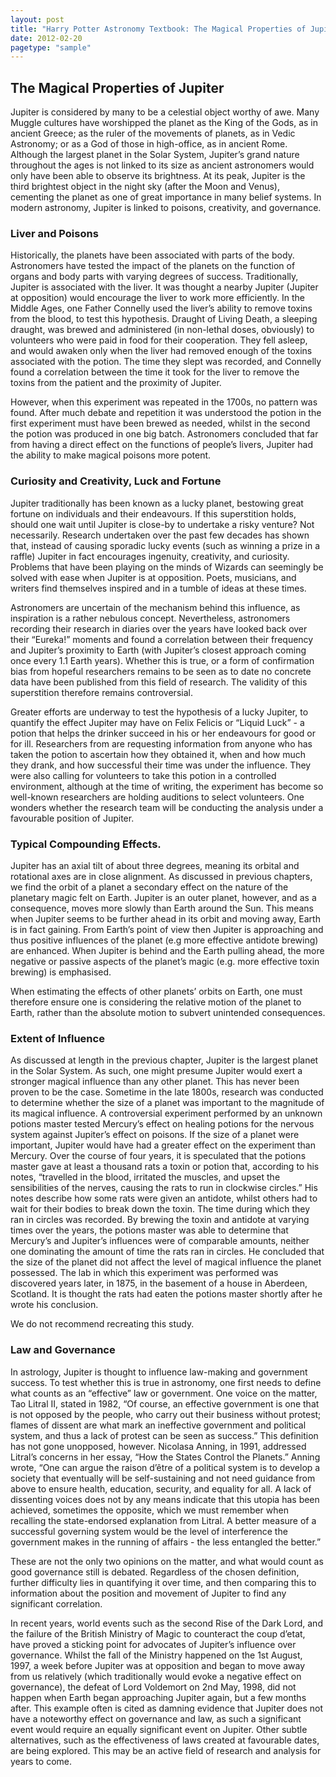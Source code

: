 ```yaml
---
layout: post
title: "Harry Potter Astronomy Textbook: The Magical Properties of Jupiter"
date: 2012-02-20
pagetype: "sample"
---
```


## The Magical Properties of Jupiter

Jupiter is considered by many to be a celestial object worthy of awe. Many Muggle cultures have worshipped the planet as the King of the Gods, as in ancient Greece; as the ruler of the movements of planets, as in Vedic Astronomy; or as a God of those in high-office, as in ancient Rome. Although the largest planet in the Solar System, Jupiter’s grand nature throughout the ages is not linked to its size as ancient astronomers would only have been able to observe its brightness. At its peak, Jupiter is the third brightest object in the night sky (after the Moon and Venus), cementing the planet as one of great importance in many belief systems. In modern astronomy, Jupiter is linked to poisons, creativity, and governance.

### Liver and Poisons

Historically, the planets have been associated with parts of the body. Astronomers have tested the impact of the planets on the function of organs and body parts with varying degrees of success. Traditionally, Jupiter is associated with the liver. It was thought a nearby Jupiter (Jupiter at opposition) would encourage the liver to work more efficiently. In the Middle Ages, one Father Connelly used the liver’s ability to remove toxins from the blood, to test this hypothesis. Draught of Living Death, a sleeping draught, was brewed and administered (in non-lethal doses, obviously) to volunteers who were paid in food for their cooperation. They fell asleep, and would awaken only when the liver had removed enough of the toxins associated with the potion. The time they slept was recorded, and Connelly found a correlation between the time it took for the liver to remove the toxins from the patient and the proximity of Jupiter. 

However, when this experiment was repeated in the 1700s, no pattern was found. After much debate and repetition it was understood the potion in the first experiment must have been brewed as needed, whilst in the second the potion was produced in one big batch. Astronomers concluded that far from having a direct effect on the functions of people’s livers, Jupiter had the ability to make magical poisons more potent.

### Curiosity and Creativity, Luck and Fortune

Jupiter traditionally has been known as a lucky planet, bestowing great fortune on individuals and their endeavours. If this superstition holds, should one wait until Jupiter is close-by to undertake a risky venture? Not necessarily. Research undertaken over the past few decades has shown that, instead of causing sporadic lucky events (such as winning a prize in a raffle) Jupiter in fact encourages ingenuity, creativity, and curiosity. Problems that have been playing on the minds of Wizards can seemingly be solved with ease when Jupiter is at opposition.  Poets, musicians, and writers find themselves inspired and in a tumble of ideas at these times. 

Astronomers are uncertain of the mechanism behind this influence, as inspiration is a rather nebulous concept. Nevertheless, astronomers recording their research in diaries over the years have looked back over their “Eureka!” moments and found a correlation between their frequency and Jupiter’s proximity to Earth (with Jupiter’s closest approach coming once every 1.1 Earth years). Whether this is true, or a form of confirmation bias from hopeful researchers remains to be seen as to date no concrete data have been published from this field of research. The validity of this superstition therefore remains controversial.

Greater efforts are underway to test the hypothesis of a lucky Jupiter, to quantify the effect Jupiter may have on Felix Felicis or “Liquid Luck” - a potion that helps the drinker succeed in his or her endeavours for good or for ill. Researchers from are requesting information from anyone who has taken the potion to ascertain how they obtained it, when and how much they drank, and how successful their time was under the influence. They were also calling for volunteers to take this potion in a controlled environment, although at the time of writing, the experiment has become so well-known researchers are holding auditions to select volunteers. One wonders whether the research team will be conducting the analysis under a favourable position of Jupiter.

### Typical Compounding Effects.

Jupiter has an axial tilt of about three degrees, meaning its orbital and rotational axes are in close alignment. As discussed in previous chapters, we find the orbit of a planet a secondary effect on the nature of the planetary magic felt on Earth. Jupiter is an outer planet, however, and as a consequence, moves more slowly than Earth around the Sun. This means when Jupiter seems to be further ahead in its orbit and moving away, Earth is in fact gaining. From Earth’s point of view then Jupiter is approaching and thus positive influences of the planet (e.g more effective antidote brewing) are enhanced. When Jupiter is behind and the Earth pulling ahead, the more negative or passive aspects of the planet’s magic (e.g. more effective toxin brewing) is emphasised. 

When estimating the effects of other planets’ orbits on Earth, one must therefore ensure one is considering the relative motion of the planet to Earth, rather than the absolute motion to subvert unintended consequences.

### Extent of Influence

As discussed at length in the previous chapter, Jupiter is the largest planet in the Solar System. As such, one might presume Jupiter would exert a stronger magical influence than any other planet. This has never been proven to be the case. 
Sometime in the late 1800s, research was conducted to determine whether the size of a planet was important to the magnitude of its magical influence. A controversial experiment performed by an unknown potions master tested Mercury’s effect on healing potions for the nervous system against Jupiter’s effect on poisons. If the size of a planet were important, Jupiter would have had a greater effect on the experiment than Mercury. Over the course of four years, it is speculated that the potions master gave at least a thousand rats a toxin or potion that, according to his notes, “travelled in the blood, irritated the muscles, and upset the sensibilities of the nerves, causing the rats to run in clockwise circles.” His notes describe how some rats were given an antidote, whilst others had to wait for their bodies to break down the toxin. The time during which they ran in circles was recorded. By brewing the toxin and antidote at varying times over the years, the potions master was able to determine that Mercury’s and Jupiter’s influences were of comparable amounts, neither one dominating the amount of time the rats ran in circles. He concluded that the size of the planet did not affect the level of magical influence the planet possessed. The lab in which this experiment was performed was discovered years later, in 1875, in the basement of a house in Aberdeen, Scotland. It is thought the rats had eaten the potions master shortly after he wrote his conclusion. 

We do not recommend recreating this study.

### Law and Governance

In astrology, Jupiter is thought to influence law-making and government success. To test whether this is true in astronomy, one first needs to define what counts as an “effective” law or government. One voice on the matter, Tao Litral II, stated in 1982, “Of course, an effective government is one that is not opposed by the people, who carry out their business without protest; flames of dissent are what mark an ineffective government and political system, and thus a lack of protest can be seen as success.” 
This definition has not gone unopposed, however. Nicolasa Anning, in 1991, addressed Litral’s concerns in her essay, “How the States Control the Planets.” Anning wrote, “One can argue the raison d’être of a political system is to develop a society that eventually will be self-sustaining and not need guidance from above to ensure health, education, security, and equality for all. A lack of dissenting voices does not by any means indicate that this utopia has been achieved, sometimes the opposite, which we must remember when recalling the state-endorsed explanation from Litral. A better measure of a successful governing system would be the level of interference the government makes in the running of affairs - the less entangled the better.”

These are not the only two opinions on the matter, and what would count as good governance still is debated. Regardless of the chosen definition, further difficulty lies in quantifying it over time, and then comparing this to information about the position and movement of Jupiter to find any significant correlation.

In recent years, world events such as the second Rise of the Dark Lord, and the failure of the British Ministry of Magic to counteract the coup d’etat, have proved a sticking point for advocates of Jupiter’s influence over governance. Whilst the fall of the Ministry happened on the 1st August, 1997, a week before Jupiter was at opposition and began to move away from us relatively (which traditionally would evoke a negative effect on governance), the defeat of Lord Voldemort on 2nd May, 1998, did not happen when Earth began approaching Jupiter again, but a few months after. This example often is cited as damning evidence that Jupiter does not have a noteworthy effect on governance and law, as such a significant event would require an equally significant event on Jupiter. Other subtle alternatives, such as the effectiveness of laws created at favourable dates, are being explored. This may be an active field of research and analysis for years to come.
